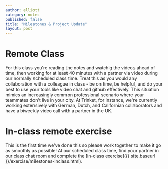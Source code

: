 ```yaml
---
author: elliott
category: notes
published: false
title: "Milestones & Project Update"
layout: post
---
```


# Remote Class

For this class you're reading the notes and watchig the videos ahead of time, then working for at least 40 minutes with a partner via video during our normally scheduled class time.  Treat this as you would any collaboration with a colleague in class - be on time, be helpful, and do your best to use your tools like video chat and github effectively.  This situation mimics an increasingly common professional scenario where your teammates don't live in your city.  At Trinket, for instance, we're currently working extensively with German, Dutch, and Californian collaborators and have a biweekly video call with a partner in the UK.

# In-class remote exercise

This is the first time we've done this so please work together to make it go as smoothly as possible!  At our scheduled class time, find your partner in our class chat room and complete the [in-class exercise]({{ site.baseurl }}/exercise/milestones-inclass.html).
